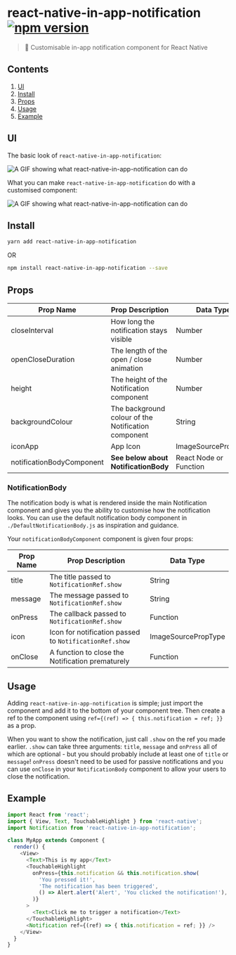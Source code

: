 # react-native-in-app-notification [![npm version](https://badge.fury.io/js/react-native-in-app-notification.svg)](https://badge.fury.io/js/react-native-in-app-notification)

> :bell: Customisable in-app notification component for React Native

## Contents
1. [UI](#ui)
2. [Install](#install)
3. [Props](#props)
4. [Usage](#usage)
5. [Example](#example)

## UI
The basic look of `react-native-in-app-notification`:

![A GIF showing what react-native-in-app-notification can do](http://i.imgur.com/3PILcKg.gif)

What you can make `react-native-in-app-notification` do with a customised component:

![A GIF showing what react-native-in-app-notification can do](http://i.imgur.com/k0SBlrW.gif)

## Install
```bash
yarn add react-native-in-app-notification
```
OR
```bash
npm install react-native-in-app-notification --save
```

## Props
| Prop Name                 | Prop Description                                    | Data Type              | Required    | Default                     |
|---------------------------|-----------------------------------------------------|------------------------|-------------|-----------------------------|
| closeInterval             | How long the notification stays visible             | Number                 | No          | `4000`                      |
| openCloseDuration         | The length of the open / close animation            | Number                 | No          | `200`                       |
| height                    | The height of the Notification component            | Number                 | No          | `80`                        |
| backgroundColour          | The background colour of the Notification component | String                 | No          | `white`                     |
| iconApp                   | App Icon                                            | ImageSourcePropType    | No          | `null`                      |
| notificationBodyComponent | **See below about NotificationBody**                | React Node or Function | Recommended | `./DefaultNotificationBody` |

### NotificationBody
The notification body is what is rendered inside the main Notification component and gives you the ability to customise how the notification looks. You can use the default notification body component in `./DefaultNotificationBody.js` as inspiration and guidance.

Your `notificationBodyComponent` component is given four props:

| Prop Name | Prop Description                                       | Data Type           |
|-----------|--------------------------------------------------------|---------------------|
| title     | The title passed to `NotificationRef.show`             | String              |
| message   | The message passed to `NotificationRef.show`           | String              |
| onPress   | The callback passed to `NotificationRef.show`          | Function            |
| icon      | Icon for notification passed to `NotificationRef.show` | ImageSourcePropType |
| onClose   | A function to close the Notification prematurely       | Function            |

## Usage
Adding `react-native-in-app-notification` is simple; just import the component and add it to the bottom of your component tree. Then create a ref to the component using `ref={(ref) => { this.notification = ref; }}` as a prop.

When you want to show the notification, just call `.show` on the ref you made earlier. `.show` can take three arguments: `title`, `message` and `onPress` all of which are optional - but you should probably include at least one of `title` or `message`! `onPress` doesn't need to be used for passive notifications and you can use `onClose` in your `NotificationBody` component to allow your users to close the notification.

## Example
```javascript
import React from 'react';
import { View, Text, TouchableHighlight } from 'react-native';
import Notification from 'react-native-in-app-notification';

class MyApp extends Component {
  render() {
    <View>
      <Text>This is my app</Text>
      <TouchableHighlight
        onPress={this.notification && this.notification.show(
          'You pressed it!',
          'The notification has been triggered',
          () => Alert.alert('Alert', 'You clicked the notification!'),
        )}
      >
        <Text>Click me to trigger a notification</Text>
      </TouchableHighlight>
      <Notification ref={(ref) => { this.notification = ref; }} />
    </View>
  }
}
```
